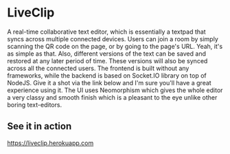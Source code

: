 # LiveClip
 A real-time collaborative text editor, which is essentially a textpad that syncs across multiple connected devices.
 Users can join a room by simply scanning the QR code on the page, or by going to the page's URL. Yeah, it's as simple as that.
 Also, different versions of the text can be saved and restored at any later period of time. These versions will also be synced across all the connected users.
 The frontend is built without any frameworks, while the backend is based on Socket.IO library on top of NodeJS.
 Give it a shot via the link below and I'm sure you'll have a great experience using it. The UI uses Neomorphism which gives the whole editor a very classy and smooth finish which is a pleasant to the eye unlike other boring text-editors.
 ## See it in action
  https://liveclip.herokuapp.com

